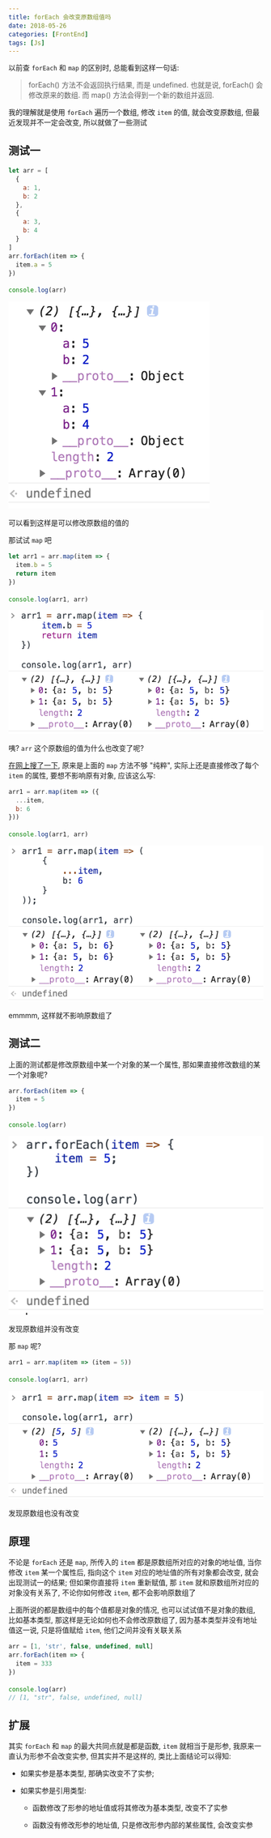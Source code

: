 ```yaml
---
title: forEach 会改变原数组值吗
date: 2018-05-26
categories: [FrontEnd]
tags: [Js]
---
```


以前查 `forEach` 和 `map` 的区别时, 总能看到这样一句话:

> forEach() 方法不会返回执行结果, 而是 undefined. 也就是说, forEach() 会修改原来的数组. 而 map() 方法会得到一个新的数组并返回.

我的理解就是使用 `forEach` 遍历一个数组, 修改 `item` 的值, 就会改变原数组, 但最近发现并不一定会改变, 所以就做了一些测试

## 测试一

```js
let arr = [
  {
    a: 1,
    b: 2
  },
  {
    a: 3,
    b: 4
  }
]
arr.forEach(item => {
  item.a = 5
})

console.log(arr)
```

![](https://raw.githubusercontent.com/HenryTSZ/img/master/post/js/025.png)

可以看到这样是可以修改原数组的值的

那试试 `map` 吧

```js
let arr1 = arr.map(item => {
  item.b = 5
  return item
})

console.log(arr1, arr)
```

![](https://raw.githubusercontent.com/HenryTSZ/img/master/post/js/026.png)

咦? `arr` 这个原数组的值为什么也改变了呢?

[在网上搜了一下](https://segmentfault.com/q/1010000013170900?utm_source=index-hottest), 原来是上面的 `map` 方法不够 "纯粹", 实际上还是直接修改了每个 `item` 的属性, 要想不影响原有对象, 应该这么写:

```js
arr1 = arr.map(item => ({
  ...item,
  b: 6
}))

console.log(arr1, arr)
```

![](https://raw.githubusercontent.com/HenryTSZ/img/master/post/js/027.png)

emmmm, 这样就不影响原数组了

## 测试二

上面的测试都是修改原数组中某一个对象的某一个属性, 那如果直接修改数组的某一个对象呢?

```js
arr.forEach(item => {
  item = 5
})

console.log(arr)
```

![](https://raw.githubusercontent.com/HenryTSZ/img/master/post/js/028.png)

发现原数组并没有改变

那 `map` 呢?

```js
arr1 = arr.map(item => (item = 5))

console.log(arr1, arr)
```

![](https://raw.githubusercontent.com/HenryTSZ/img/master/post/js/029.png)

发现原数组也没有改变

## 原理

不论是 `forEach` 还是 `map`, 所传入的 `item` 都是原数组所对应的对象的地址值, 当你修改 `item` 某一个属性后, 指向这个 `item` 对应的地址值的所有对象都会改变, 就会出现测试一的结果; 但如果你直接将 `item` 重新赋值, 那 `item` 就和原数组所对应的对象没有关系了, 不论你如何修改 `item`, 都不会影响原数组了

上面所说的都是数组中的每个值都是对象的情况, 也可以试试值不是对象的数组, 比如基本类型, 那这样是无论如何也不会修改原数组了, 因为基本类型并没有地址值这一说, 只是将值赋给 `item`, 他们之间并没有关联关系

```js
arr = [1, 'str', false, undefined, null]
arr.forEach(item => {
  item = 333
})

console.log(arr)
// [1, "str", false, undefined, null]
```

## 扩展

其实 `forEach` 和 `map` 的最大共同点就是都是函数, `item` 就相当于是形参, 我原来一直认为形参不会改变实参, 但其实并不是这样的, 类比上面结论可以得知:

- 如果实参是基本类型, 那确实改变不了实参;

- 如果实参是引用类型:

  	- 函数修改了形参的地址值或将其修改为基本类型, 改变不了实参

    - 函数没有修改形参的地址值, 只是修改形参内部的某些属性, 会改变实参
